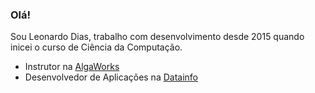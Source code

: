 ### Olá!

Sou Leonardo Dias, trabalho com desenvolvimento desde 2015 quando inicei o curso de Ciência da Computação.

- Instrutor na [AlgaWorks](https://github.com/algaworks)
- Desenvolvedor de Aplicações na [Datainfo](https://www.datainfo.inf.br)


